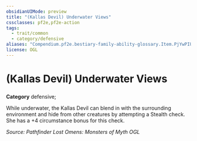 ```yaml
---
obsidianUIMode: preview
title: "(Kallas Devil) Underwater Views"
cssclasses: pf2e,pf2e-action
tags:
  - trait/common
  - category/defensive
aliases: "Compendium.pf2e.bestiary-family-ability-glossary.Item.PjYwPIUUrirQFiee"
license: OGL
---
```

# (Kallas Devil) Underwater Views

### 

**Category** defensive; 




While underwater, the Kallas Devil can blend in with the surrounding environment and hide from other creatures by attempting a Stealth check. She has a +4 circumstance bonus for this check.

*Source: Pathfinder Lost Omens: Monsters of Myth*
*OGL*